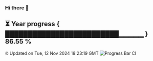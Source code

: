 ### Hi there 👋
⏳ Year progress { █████████████████████████▁▁▁▁▁ } 86.55 %
---
⏰ Updated on Tue, 12 Nov 2024 18:23:19 GMT
![Progress Bar CI](https://github.com/liununu/liununu/workflows/Progress%20Bar%20CI/badge.svg)
